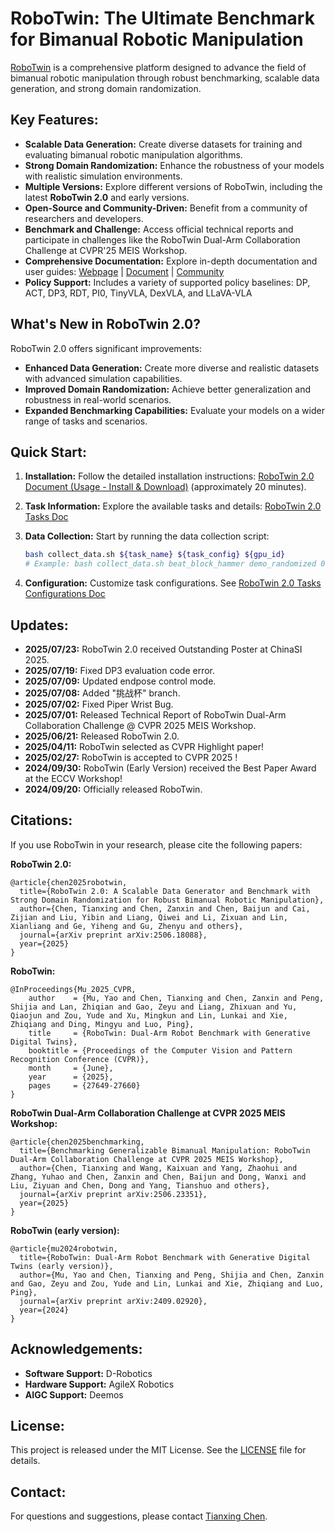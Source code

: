 # RoboTwin: The Ultimate Benchmark for Bimanual Robotic Manipulation

[RoboTwin](https://github.com/RoboTwin-Platform/RoboTwin) is a comprehensive platform designed to advance the field of bimanual robotic manipulation through robust benchmarking, scalable data generation, and strong domain randomization.

## Key Features:

*   **Scalable Data Generation:** Create diverse datasets for training and evaluating bimanual robotic manipulation algorithms.
*   **Strong Domain Randomization:** Enhance the robustness of your models with realistic simulation environments.
*   **Multiple Versions:** Explore different versions of RoboTwin, including the latest **RoboTwin 2.0** and early versions.
*   **Open-Source and Community-Driven:** Benefit from a community of researchers and developers.
*   **Benchmark and Challenge:** Access official technical reports and participate in challenges like the RoboTwin Dual-Arm Collaboration Challenge at CVPR'25 MEIS Workshop.
*   **Comprehensive Documentation:**  Explore in-depth documentation and user guides: [Webpage](https://robotwin-platform.github.io/) | [Document](https://robotwin-platform.github.io/doc) | [Community](https://robotwin-platform.github.io/doc/community/index.html)
*   **Policy Support:** Includes a variety of supported policy baselines: DP, ACT, DP3, RDT, PI0, TinyVLA, DexVLA, and LLaVA-VLA

## What's New in RoboTwin 2.0?

RoboTwin 2.0 offers significant improvements:

*   **Enhanced Data Generation:** Create more diverse and realistic datasets with advanced simulation capabilities.
*   **Improved Domain Randomization:** Achieve better generalization and robustness in real-world scenarios.
*   **Expanded Benchmarking Capabilities:** Evaluate your models on a wider range of tasks and scenarios.

## Quick Start:

1.  **Installation:** Follow the detailed installation instructions:  [RoboTwin 2.0 Document (Usage - Install & Download)](https://robotwin-platform.github.io/doc/usage/robotwin-install.html) (approximately 20 minutes).
2.  **Task Information:** Explore the available tasks and details: [RoboTwin 2.0 Tasks Doc](https://robotwin-platform.github.io/doc/tasks/index.html)
3.  **Data Collection:** Start by running the data collection script:

    ```bash
    bash collect_data.sh ${task_name} ${task_config} ${gpu_id}
    # Example: bash collect_data.sh beat_block_hammer demo_randomized 0
    ```

4.  **Configuration:** Customize task configurations.  See [RoboTwin 2.0 Tasks Configurations Doc](https://robotwin-platform.github.io/doc/usage/configurations.html)

## Updates:

*   **2025/07/23:** RoboTwin 2.0 received Outstanding Poster at ChinaSI 2025.
*   **2025/07/19:** Fixed DP3 evaluation code error.
*   **2025/07/09:** Updated endpose control mode.
*   **2025/07/08:** Added "挑战杯" branch.
*   **2025/07/02:** Fixed Piper Wrist Bug.
*   **2025/07/01:** Released Technical Report of RoboTwin Dual-Arm Collaboration Challenge @ CVPR 2025 MEIS Workshop.
*   **2025/06/21:** Released RoboTwin 2.0.
*   **2025/04/11:** RoboTwin selected as CVPR Highlight paper!
*   **2025/02/27:** RoboTwin is accepted to CVPR 2025 !
*   **2024/09/30:** RoboTwin (Early Version) received the Best Paper Award at the ECCV Workshop!
*   **2024/09/20:** Officially released RoboTwin.

## Citations:

If you use RoboTwin in your research, please cite the following papers:

**RoboTwin 2.0:**

```
@article{chen2025robotwin,
  title={RoboTwin 2.0: A Scalable Data Generator and Benchmark with Strong Domain Randomization for Robust Bimanual Robotic Manipulation},
  author={Chen, Tianxing and Chen, Zanxin and Chen, Baijun and Cai, Zijian and Liu, Yibin and Liang, Qiwei and Li, Zixuan and Lin, Xianliang and Ge, Yiheng and Gu, Zhenyu and others},
  journal={arXiv preprint arXiv:2506.18088},
  year={2025}
}
```

**RoboTwin:**

```
@InProceedings{Mu_2025_CVPR,
    author    = {Mu, Yao and Chen, Tianxing and Chen, Zanxin and Peng, Shijia and Lan, Zhiqian and Gao, Zeyu and Liang, Zhixuan and Yu, Qiaojun and Zou, Yude and Xu, Mingkun and Lin, Lunkai and Xie, Zhiqiang and Ding, Mingyu and Luo, Ping},
    title     = {RoboTwin: Dual-Arm Robot Benchmark with Generative Digital Twins},
    booktitle = {Proceedings of the Computer Vision and Pattern Recognition Conference (CVPR)},
    month     = {June},
    year      = {2025},
    pages     = {27649-27660}
}
```

**RoboTwin Dual-Arm Collaboration Challenge at CVPR 2025 MEIS Workshop:**

```
@article{chen2025benchmarking,
  title={Benchmarking Generalizable Bimanual Manipulation: RoboTwin Dual-Arm Collaboration Challenge at CVPR 2025 MEIS Workshop},
  author={Chen, Tianxing and Wang, Kaixuan and Yang, Zhaohui and Zhang, Yuhao and Chen, Zanxin and Chen, Baijun and Dong, Wanxi and Liu, Ziyuan and Chen, Dong and Yang, Tianshuo and others},
  journal={arXiv preprint arXiv:2506.23351},
  year={2025}
}
```

**RoboTwin (early version):**

```
@article{mu2024robotwin,
  title={RoboTwin: Dual-Arm Robot Benchmark with Generative Digital Twins (early version)},
  author={Mu, Yao and Chen, Tianxing and Peng, Shijia and Chen, Zanxin and Gao, Zeyu and Zou, Yude and Lin, Lunkai and Xie, Zhiqiang and Luo, Ping},
  journal={arXiv preprint arXiv:2409.02920},
  year={2024}
}
```

## Acknowledgements:

*   **Software Support:** D-Robotics
*   **Hardware Support:** AgileX Robotics
*   **AIGC Support:** Deemos

## License:

This project is released under the MIT License. See the [LICENSE](./LICENSE) file for details.

## Contact:

For questions and suggestions, please contact [Tianxing Chen](https://tianxingchen.github.io).